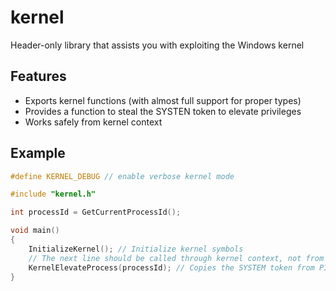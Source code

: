 # kernel
Header-only library that assists you with exploiting the Windows kernel

## Features
* Exports kernel functions (with almost full support for proper types)
* Provides a function to steal the SYSTEN token to elevate privileges
* Works safely from kernel context

## Example
```cpp
#define KERNEL_DEBUG // enable verbose kernel mode

#include "kernel.h"

int processId = GetCurrentProcessId();

void main()
{
    InitializeKernel(); // Initialize kernel symbols
    // The next line should be called through kernel context, not from userland
    KernelElevateProcess(processId); // Copies the SYSTEM token from PID 4 to processId
}
```
